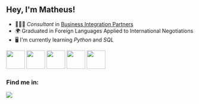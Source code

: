## Hey, I'm Matheus!

- 🙍🏻‍♂️ *Consultant* in [Business Integration Partners](https://bipbrasil.com.br/)
- 🌍 Graduated in Foreign Languages Applied to International Negotiations
- 🖥️ I'm currently learning *Python* and *SQL*

<div display="inline">
  <img width="50" height="50" src="https://cdn.jsdelivr.net/gh/devicons/devicon@latest/icons/python/python-original.svg" />
  <img width="50" height="50" src="https://cdn.jsdelivr.net/gh/devicons/devicon@latest/icons/mysql/mysql-original.svg" />
  <img width="50" height="50" src="https://cdn.jsdelivr.net/gh/devicons/devicon@latest/icons/oracle/oracle-original.svg" />
  <img width="50" height="50" src="https://cdn.jsdelivr.net/gh/devicons/devicon@latest/icons/sqlite/sqlite-original.svg" />
  <img width="50" height="50" src="https://cdn.jsdelivr.net/gh/devicons/devicon@latest/icons/powershell/powershell-original.svg" />
          
</div>

### Find me in:

<img src="https://img.shields.io/badge/linkedin-%230077B5.svg?style=for-the-badge&logo=linkedin&logoColor=white" />

<!--
**Eliasmatheussouza/Eliasmatheussouza** is a ✨ _special_ ✨ repository because its `README.md` (this file) appears on your GitHub profile.

Here are some ideas to get you started:

- 🔭 I’m currently working on ...
- 🌱 I’m currently learning ...
- 👯 I’m looking to collaborate on ...
- 🤔 I’m looking for help with ...
- 💬 Ask me about ...
- 📫 How to reach me: ...
- 😄 Pronouns: ...
- ⚡ Fun fact: ...
-->
